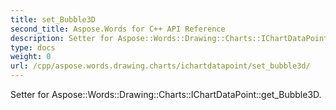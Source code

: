 ```yaml
---
title: set_Bubble3D
second_title: Aspose.Words for C++ API Reference
description: Setter for Aspose::Words::Drawing::Charts::IChartDataPoint::get_Bubble3D. 
type: docs
weight: 0
url: /cpp/aspose.words.drawing.charts/ichartdatapoint/set_bubble3d/
---
```


Setter for Aspose::Words::Drawing::Charts::IChartDataPoint::get_Bubble3D. 

